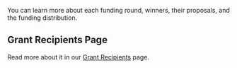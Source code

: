 You can learn more about each funding round, winners, their proposals, and the funding distribution.  
  
## Grant Recipients Page
Read more about it in our [Grant Recipients](https://www.notion.so/Funding-History-3cadee15c7c14ee2a6f1ab61de70dfc2) page.